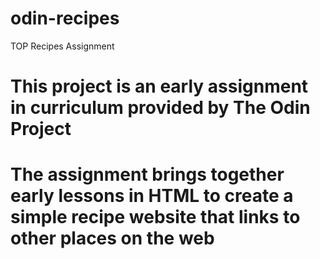 # odin-recipes
TOP Recipes Assignment

# This project is an early assignment in curriculum provided by The Odin Project
# The assignment brings together early lessons in HTML to create a simple recipe website that links to other places on the web